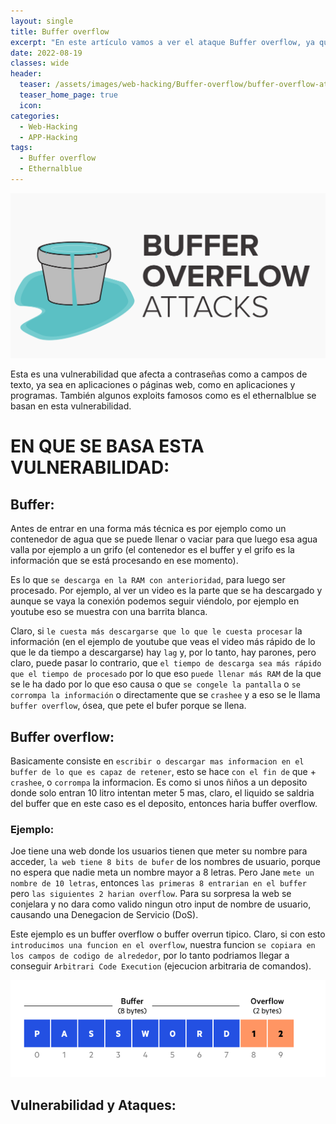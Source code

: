 ```yaml
---
layout: single
title: Buffer overflow
excerpt: "En este artículo vamos a ver el ataque Buffer overflow, ya que es un concepto muy interesante, muy útil y en el que se basan exploits famosos como el ethernalblue."
date: 2022-08-19
classes: wide
header:
  teaser: /assets/images/web-hacking/Buffer-overflow/buffer-overflow-attacks.png
  teaser_home_page: true
  icon: 
categories:
  - Web-Hacking
  - APP-Hacking
tags:  
  - Buffer overflow
  - Ethernalblue
---
```


![](/assets/images/web-hacking/Buffer-overflow/buffer-overflow-attacks.png)

Esta es una vulnerabilidad que afecta a contraseñas como a campos de texto, ya sea en aplicaciones o páginas web, como en aplicaciones y programas. También algunos exploits famosos como es el ethernalblue se basan en esta vulnerabilidad.


# EN QUE SE BASA ESTA VULNERABILIDAD:
## Buffer:

Antes de entrar en una forma más técnica es por ejemplo como un contenedor de agua que se puede llenar o vaciar para que luego esa agua valla por ejemplo a un grifo (el contenedor es el buffer y el grifo es la información que se está procesando en ese momento).

Es lo que `se descarga en la RAM con anterioridad`, para luego ser procesado. Por ejemplo, al ver un video es la parte que se ha descargado y aunque se vaya la conexión podemos seguir viéndolo, por ejemplo en youtube eso se muestra con una barrita blanca.

Claro, si `le cuesta más descargarse que lo que le cuesta procesar` la información (en el ejemplo de youtube que veas el video más rápido de lo que le da tiempo a descargarse) hay `lag` y, por lo tanto, hay parones, pero claro, puede pasar lo contrario, que `el tiempo de descarga sea más rápido que el tiempo de procesado` por lo que eso `puede llenar más RAM` de la que se le ha dado por lo que eso causa o que `se congele la pantalla` o `se corrompa la información` o directamente que se `crashee` y a eso se le llama `buffer overflow`, ósea, que pete el bufer porque se llena.


## Buffer overflow:

Basicamente consiste en `escribir o descargar mas informacion en el buffer de lo que es capaz de retener`, esto se hace `con el fin de` que + `crashee`, o `corrompa` la informacion. Es como si unos ñiños a un deposito donde solo entran 10 litro intentan meter 5 mas, claro, el liquido se saldria del buffer que en este caso es el deposito, entonces 	haria buffer overflow.


### Ejemplo:
   Joe tiene una web donde los usuarios tienen que meter su nombre para acceder, `la web tiene 8 bits de bufer` de los nombres de usuario, porque no espera que nadie meta un nombre mayor a 8 letras. Pero Jane `mete un nombre de 10 letras`, entonces `las primeras 8 entrarian en el buffer` pero `las siguientes 2 harian overflow`. Para su sorpresa la web se conjelara y no dara como valido ningun otro input de nombre de usuario, causando una Denegacion de Servicio (DoS).
		
   Este ejemplo es un buffer overflow o buffer overrun tipico. Claro, si con esto `introducimos una funcion en el overflow`, nuestra funcion `se copiara en los campos de codigo de alrededor`, por lo tanto podriamos llegar a conseguir `Arbitrari Code Execution` (ejecucion arbitraria de comandos).

![](/assets/images/web-hacking/Buffer-overflow/buffer-overflow.png)

## Vulnerabilidad y Ataques:
